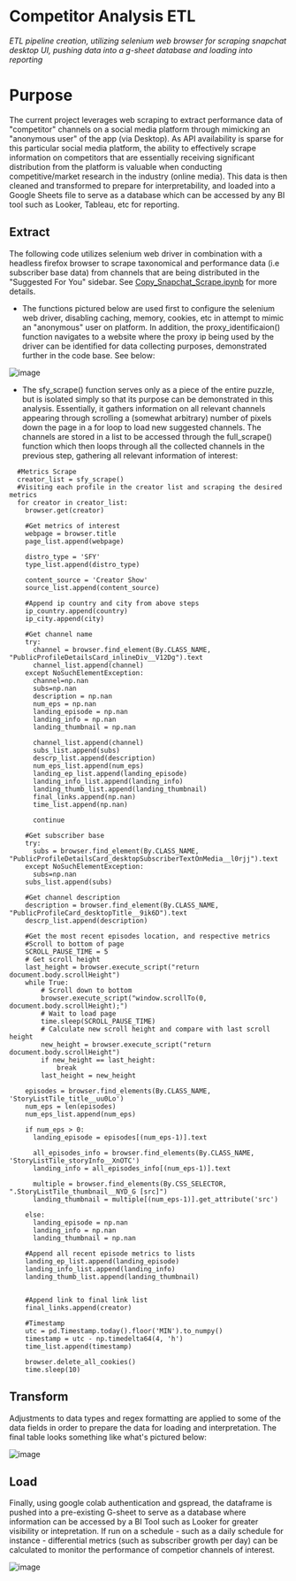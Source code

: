 # Competitor Analysis ETL
*ETL pipeline creation, utilizing selenium web browser for scraping snapchat desktop UI, pushing data into a g-sheet database and loading into reporting*

# Purpose 
The current project leverages web scraping to extract performance data of "competitor" channels on a social media platform through mimicking an "anonymous user" of the app (via Desktop). As API availability is sparse for this particular social media platform, the ability to effectively scrape information on competitors that are essentially receiving significant distribution from the platform is valuable when conducting competitive/market research in the industry (online media). This data is then cleaned and transformed to prepare for interpretability, and loaded into a Google Sheets file to serve as a database which can be accessed by any BI tool such as Looker, Tableau, etc for reporting. 

## Extract 
The following code utilizes selenium web driver in combination with a headless firefox browser to scrape taxonomical and performance data (i.e subscriber base data) from channels that are being distributed in the "Suggested For You" sidebar. See [Copy_Snapchat_Scrape.ipynb](https://github.com/a-memme/competitor_analytics_scrape/blob/main/Copy_Snapchat_Scrape.ipynb) for more details.

- The functions pictured below are used first to configure the selenium web driver, disabling caching, memory, cookies, etc in attempt to mimic an "anonymous" user on platform. In addition, the proxy_identificaion() function navigates to a website where the proxy ip being used by the driver can be identified for data collecting purposes, demonstrated further in the code base. See below:

![image](https://github.com/a-memme/competitor_analytics_scrape/assets/79600550/a2728075-1a02-47f0-b93c-1217e845a30c)

- The sfy_scrape() function serves only as a piece of the entire puzzle, but is isolated simply so that its purpose can be demonstrated in this analysis. Essentially, it gathers information on all relevant channels appearing through scrolling a (somewhat arbitrary) number of pixels down  the page in a for loop  to load new suggested channels. The channels are stored in a list to be accessed through the full_scrape() function which then loops through all the collected channels in the previous step, gathering all relevant information of interest:

```
  #Metrics Scrape
  creator_list = sfy_scrape()
  #Visiting each profile in the creator list and scraping the desired metrics
  for creator in creator_list:
    browser.get(creator)

    #Get metrics of interest
    webpage = browser.title
    page_list.append(webpage)

    distro_type = 'SFY'
    type_list.append(distro_type)

    content_source = 'Creator Show'
    source_list.append(content_source)

    #Append ip country and city from above steps
    ip_country.append(country)
    ip_city.append(city)

    #Get channel name
    try:
      channel = browser.find_element(By.CLASS_NAME, "PublicProfileDetailsCard_inlineDiv__V12Dg").text
      channel_list.append(channel)
    except NoSuchElementException:
      channel=np.nan
      subs=np.nan
      description = np.nan
      num_eps = np.nan
      landing_episode = np.nan
      landing_info = np.nan
      landing_thumbnail = np.nan

      channel_list.append(channel)
      subs_list.append(subs)
      descrp_list.append(description)
      num_eps_list.append(num_eps)
      landing_ep_list.append(landing_episode)
      landing_info_list.append(landing_info)
      landing_thumb_list.append(landing_thumbnail)
      final_links.append(np.nan)
      time_list.append(np.nan)

      continue

    #Get subscriber base
    try:
      subs = browser.find_element(By.CLASS_NAME, "PublicProfileDetailsCard_desktopSubscriberTextOnMedia__l0rjj").text
    except NoSuchElementException:
      subs=np.nan
    subs_list.append(subs)

    #Get channel description
    description = browser.find_element(By.CLASS_NAME, "PublicProfileCard_desktopTitle__9ik6D").text
    descrp_list.append(description)

    #Get the most recent episodes location, and respective metrics
    #Scroll to bottom of page
    SCROLL_PAUSE_TIME = 5
    # Get scroll height
    last_height = browser.execute_script("return document.body.scrollHeight")
    while True:
        # Scroll down to bottom
        browser.execute_script("window.scrollTo(0, document.body.scrollHeight);")
        # Wait to load page
        time.sleep(SCROLL_PAUSE_TIME)
        # Calculate new scroll height and compare with last scroll height
        new_height = browser.execute_script("return document.body.scrollHeight")
        if new_height == last_height:
            break
        last_height = new_height

    episodes = browser.find_elements(By.CLASS_NAME, 'StoryListTile_title__uu0Lo')
    num_eps = len(episodes)
    num_eps_list.append(num_eps)

    if num_eps > 0:
      landing_episode = episodes[(num_eps-1)].text

      all_episodes_info = browser.find_elements(By.CLASS_NAME, 'StoryListTile_storyInfo__XnOTC')
      landing_info = all_episodes_info[(num_eps-1)].text

      multiple = browser.find_elements(By.CSS_SELECTOR, ".StoryListTile_thumbnail__NYD_G [src]")
      landing_thumbnail = multiple[(num_eps-1)].get_attribute('src')

    else:
      landing_episode = np.nan
      landing_info = np.nan
      landing_thumbnail = np.nan

    #Append all recent episode metrics to lists
    landing_ep_list.append(landing_episode)
    landing_info_list.append(landing_info)
    landing_thumb_list.append(landing_thumbnail)


    #Append link to final link list
    final_links.append(creator)

    #Timestamp
    utc = pd.Timestamp.today().floor('MIN').to_numpy()
    timestamp = utc - np.timedelta64(4, 'h')
    time_list.append(timestamp)

    browser.delete_all_cookies()
    time.sleep(10)
```

## Transform
Adjustments to data types and regex formatting are applied to some of the data fields in order to prepare the data for loading and interpretation. The final table looks something like what's pictured below:

![image](https://github.com/a-memme/competitor_analytics_scrape/assets/79600550/c6733abe-e2d5-482a-8531-5095327fc123)

## Load 
Finally, using google colab authentication and gspread, the dataframe is pushed into a pre-existing G-sheet to serve as a database where information can be accessed by a BI Tool such as Looker for greater visibility or intepretation. If run on a schedule - such as a daily schedule for instance - differential metrics (such as subscriber growth per day) can be calculated to monitor the performance of competior channels of interest.

![image](https://github.com/a-memme/competitor_analytics_scrape/assets/79600550/f3c24f05-8348-4d86-b013-5b7424052e34)

